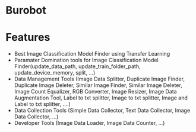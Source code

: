 # Burobot

# Features
- Best Image Classification Model Finder using Transfer Learning
- Paramater Domination tools for Image Classification Model Finder(update_data_path, update_train_folder_path, update_device_memory, split, ...)
- Data Management Tools (Image Data Splitter, Duplicate Image Finder, Duplicate Image Deleter, Similar Image Finder, Similar Image Deleter, Image Count Equalizer, RGB Converter, Image Resizer, Image Data Augmentation Tool, Label to txt splitter, Image to txt splitter, Image and Label to txt splitter, ....)
- Data Collection Tools (Simple Data Collector, Text Data Collector, Image Data Collector, ...)
- Developer Tools (Image Data Loader, Image Data Counter, ...)
